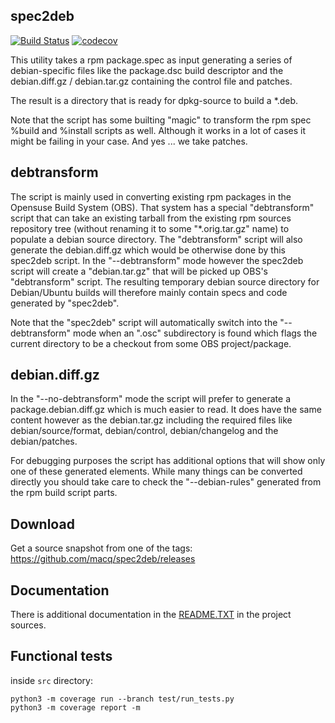 ## spec2deb ##

[![Build Status](https://travis-ci.org/macq/spec2deb.svg?branch=master)](https://travis-ci.org/macq/spec2deb)
[![codecov](https://codecov.io/gh/macq/spec2deb/branch/master/graph/badge.svg)](https://codecov.io/gh/macq/spec2deb)

This utility takes a rpm package.spec as input generating a series of
debian-specific files like the package.dsc build descriptor and the
debian.diff.gz / debian.tar.gz containing the control file and patches.

The result is a directory that is ready for dpkg-source to build a *.deb.

Note that the script has some builting "magic" to transform the rpm spec
%build and %install scripts as well. Although it works in a lot of cases
it might be failing in your case. And yes ... we take patches.

## debtransform ##

The script is mainly used in converting existing rpm packages in the
Opensuse Build System (OBS). That system has a special "debtransform"
script that can take an existing tarball from the existing rpm sources
repository tree (without renaming it to some "*.orig.tar.gz" name) to
populate a debian source directory. The "debtransform" script will also
generate the debian.diff.gz which would be otherwise done by this
spec2deb script. In the "--debtransform" mode however the spec2deb
script will create a "debian.tar.gz" that will be picked up OBS's
"debtransform" script. The resulting temporary debian source directory
for Debian/Ubuntu builds will therefore mainly contain specs and code
generated by "spec2deb".

Note that the "spec2deb" script will automatically switch into the
"--debtransform" mode when an ".osc" subdirectory is found which flags
the current directory to be a checkout from some OBS project/package.

## debian.diff.gz ##

In the "--no-debtransform" mode the script will prefer to generate a
package.debian.diff.gz which is much easier to read. It does have the
same content however as the debian.tar.gz including the required files
like debian/source/format, debian/control, debian/changelog and the
debian/patches.

For debugging purposes the script has additional options that will
show only one of these generated elements. While many things can be
converted directly you should take care to check the "--debian-rules"
generated from the rpm build script parts.

## Download ##

Get a source snapshot from one of the tags:
<https://github.com/macq/spec2deb/releases>

## Documentation ##

There is additional documentation in the [README.TXT](src/README.TXT) in the project sources.

## Functional tests ##

inside `src` directory:

```
python3 -m coverage run --branch test/run_tests.py
python3 -m coverage report -m
```
